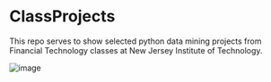 # ClassProjects
This repo serves to show selected python data mining projects from Financial Technology classes at New Jersey Institute of Technology.

![image](https://user-images.githubusercontent.com/63969438/223276656-9132cac1-4dc2-457f-b82f-e2542e866a9a.png)

